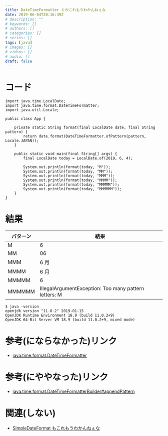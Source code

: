 ```yaml
---
title: DateTimeFormatter とかこれもうわかんねぇな
date: 2019-06-04T20:16:49Z
# description: ""
# keywords: []
# authors: []
# categories: []
# series: []
tags: [java]
# images: []
# videos: []
# audio: []
draft: false
---
```


# コード

```
import java.time.LocalDate;
import java.time.format.DateTimeFormatter;
import java.util.Locale;

public class App {

    private static String format(final LocalDate date, final String pattern) {
        return date.format(DateTimeFormatter.ofPattern(pattern, Locale.JAPAN));
    }

    public static void main(final String[] args) {
        final LocalDate today = LocalDate.of(2019, 6, 4);

        System.out.println(format(today, "M"));
        System.out.println(format(today, "MM"));
        System.out.println(format(today, "MMM"));
        System.out.println(format(today, "MMMM"));
        System.out.println(format(today, "MMMMM"));
        System.out.println(format(today, "MMMMMM"));
    }
}
```

# 結果

| パターン | 結果                                                  |
| -------- | ----------------------------------------------------- |
| M        | 6                                                     |
| MM       | 06                                                    |
| MMM      | 6 月                                                  |
| MMMM     | 6 月                                                  |
| MMMMM    | 6                                                     |
| MMMMMM   | IllegalArgumentException: Too many pattern letters: M |

```
$ java -version
openjdk version "11.0.2" 2019-01-15
OpenJDK Runtime Environment 18.9 (build 11.0.2+9)
OpenJDK 64-Bit Server VM 18.9 (build 11.0.2+9, mixed mode)
```

# 参考(にならなかった)リンク

- [java.time.format.DateTimeFormatter](https://docs.oracle.com/javase/jp/12/docs/api/java.base/java/time/format/DateTimeFormatter.html)

# 参考(にややなった)リンク

- [java.time.format.DateTimeFormatterBuilder#appendPattern](<https://docs.oracle.com/javase/jp/12/docs/api/java.base/java/time/format/DateTimeFormatterBuilder.html#appendPattern(java.lang.String)>)

# 関連(しない)

- [SimpleDateFormat もこれもうわかんねぇな](https://qiita.com/yukihane/items/0d97e5b8666254719186)
